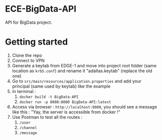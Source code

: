 # ECE-BigData-API
API for BigData project.

# Getting started
1. Clone the repo
2. Connect to VPN
3. Generate a keytab from EDGE-1 and move into project root folder (same location as `krb5.conf`) and rename it "adaltas.keytab" (replace the old one)
4. Go to `src/main/resources/application.properties` and add your principal (same used by keytab) like the example
5. In terminal : 
   1. `docker build -t BigData-API`
   2. `docker run -p 8080:8080 BigData-API:latest`
6. Access via browser : `http://localhost:8080`, you should see a message like this : "Yay, the server is accessible from docker !"
7. Use Postman to test all the routes :
   1. `/user`
   2. `/channel`
   3. `/message`